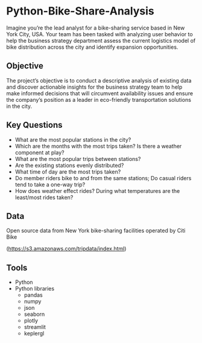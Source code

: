 # Python-Bike-Share-Analysis
Imagine you’re the lead analyst for a bike-sharing service based in New York City, USA. Your team has been tasked with analyzing user behavior to help the business strategy department assess the current logistics model of bike distribution across the city and identify expansion opportunities.

## Objective

The project’s objective is to conduct a descriptive analysis of existing data and discover actionable insights for the business strategy team to help make informed decisions that will circumvent availability issues and ensure the company’s position as a leader in eco-friendly transportation solutions in the city. 

## Key Questions

- What are the most popular stations in the city?
- Which are the months with the most trips taken? Is there a weather component at play?
- What are the most popular trips between stations?
- Are the existing stations evenly distributed?
- What time of day are the most trips taken?
- Do member riders bike to and from the same stations; Do casual riders tend to take a one-way trip?
- How does weather effect rides? During what temperatures are the least/most rides taken?

## Data

Open source data from New York bike-sharing facilities operated by Citi Bike

(https://s3.amazonaws.com/tripdata/index.html)

## Tools

- Python
- Python libraries
  - pandas
  - numpy
  - json
  - seaborn
  - plotly
  - streamlit
  - keplergl
